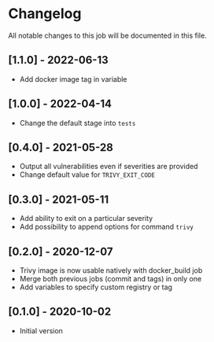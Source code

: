 # Changelog
All notable changes to this job will be documented in this file.

## [1.1.0] - 2022-06-13
* Add docker image tag in variable 

## [1.0.0] - 2022-04-14
* Change the default stage into `tests`

## [0.4.0] - 2021-05-28
* Output all vulnerabilities even if severities are provided
* Change default value for `TRIVY_EXIT_CODE`

## [0.3.0] - 2021-05-11
* Add ability to exit on a particular severity
* Add possibility to append options for command `trivy`

## [0.2.0] - 2020-12-07
* Trivy image is now usable natively with docker_build job
* Merge both previous jobs (commit and tags) in only one
* Add variables to specify custom registry or tag

## [0.1.0] - 2020-10-02
* Initial version
